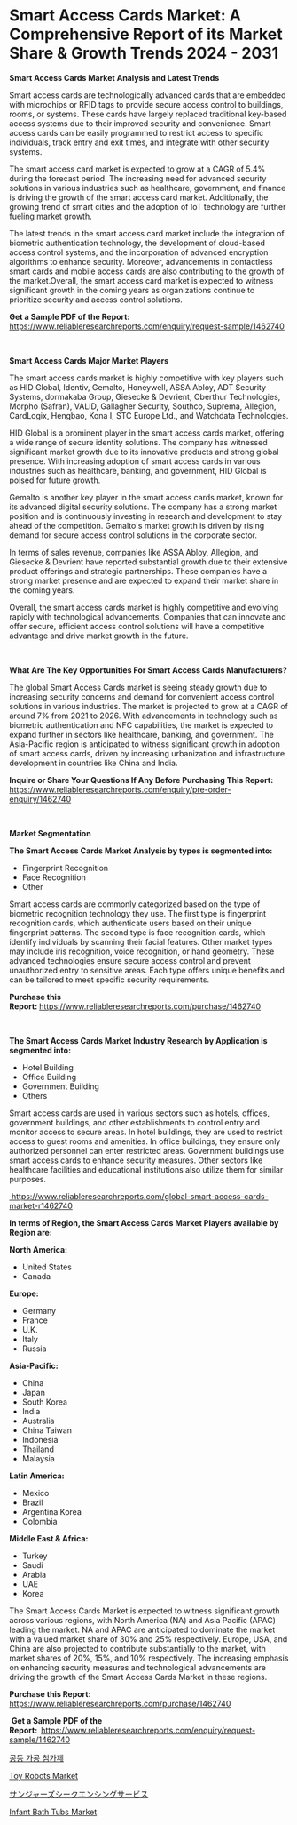 <p><h1>Smart Access Cards Market: A Comprehensive Report of its Market Share & Growth Trends 2024 - 2031</h1></p><p><strong>Smart Access Cards Market Analysis and Latest Trends</strong></p>
<p><p>Smart access cards are technologically advanced cards that are embedded with microchips or RFID tags to provide secure access control to buildings, rooms, or systems. These cards have largely replaced traditional key-based access systems due to their improved security and convenience. Smart access cards can be easily programmed to restrict access to specific individuals, track entry and exit times, and integrate with other security systems.</p><p>The smart access card market is expected to grow at a CAGR of 5.4% during the forecast period. The increasing need for advanced security solutions in various industries such as healthcare, government, and finance is driving the growth of the smart access card market. Additionally, the growing trend of smart cities and the adoption of IoT technology are further fueling market growth.</p><p>The latest trends in the smart access card market include the integration of biometric authentication technology, the development of cloud-based access control systems, and the incorporation of advanced encryption algorithms to enhance security. Moreover, advancements in contactless smart cards and mobile access cards are also contributing to the growth of the market.Overall, the smart access card market is expected to witness significant growth in the coming years as organizations continue to prioritize security and access control solutions.</p></p>
<p><strong>Get a Sample PDF of the Report:&nbsp;</strong> <a href="https://www.reliableresearchreports.com/enquiry/request-sample/1462740">https://www.reliableresearchreports.com/enquiry/request-sample/1462740</a></p>
<p>&nbsp;</p>
<p><strong>Smart Access Cards Major Market Players</strong></p>
<p><p>The smart access cards market is highly competitive with key players such as HID Global, Identiv, Gemalto, Honeywell, ASSA Abloy, ADT Security Systems, dormakaba Group, Giesecke & Devrient, Oberthur Technologies, Morpho (Safran), VALID, Gallagher Security, Southco, Suprema, Allegion, CardLogix, Hengbao, Kona I, STC Europe Ltd., and Watchdata Technologies.</p><p>HID Global is a prominent player in the smart access cards market, offering a wide range of secure identity solutions. The company has witnessed significant market growth due to its innovative products and strong global presence. With increasing adoption of smart access cards in various industries such as healthcare, banking, and government, HID Global is poised for future growth.</p><p>Gemalto is another key player in the smart access cards market, known for its advanced digital security solutions. The company has a strong market position and is continuously investing in research and development to stay ahead of the competition. Gemalto's market growth is driven by rising demand for secure access control solutions in the corporate sector.</p><p>In terms of sales revenue, companies like ASSA Abloy, Allegion, and Giesecke & Devrient have reported substantial growth due to their extensive product offerings and strategic partnerships. These companies have a strong market presence and are expected to expand their market share in the coming years.</p><p>Overall, the smart access cards market is highly competitive and evolving rapidly with technological advancements. Companies that can innovate and offer secure, efficient access control solutions will have a competitive advantage and drive market growth in the future.</p></p>
<p>&nbsp;</p>
<p><strong>What Are The Key Opportunities For Smart Access Cards Manufacturers?</strong></p>
<p><p>The global Smart Access Cards market is seeing steady growth due to increasing security concerns and demand for convenient access control solutions in various industries. The market is projected to grow at a CAGR of around 7% from 2021 to 2026. With advancements in technology such as biometric authentication and NFC capabilities, the market is expected to expand further in sectors like healthcare, banking, and government. The Asia-Pacific region is anticipated to witness significant growth in adoption of smart access cards, driven by increasing urbanization and infrastructure development in countries like China and India.</p></p>
<p><strong>Inquire or Share Your Questions If Any Before Purchasing This Report:</strong> <a href="https://www.reliableresearchreports.com/enquiry/pre-order-enquiry/1462740">https://www.reliableresearchreports.com/enquiry/pre-order-enquiry/1462740</a></p>
<p>&nbsp;</p>
<p><strong>Market Segmentation</strong></p>
<p><strong>The Smart Access Cards Market Analysis by types is segmented into:</strong></p>
<p><ul><li>Fingerprint Recognition</li><li>Face Recognition</li><li>Other</li></ul></p>
<p><p>Smart access cards are commonly categorized based on the type of biometric recognition technology they use. The first type is fingerprint recognition cards, which authenticate users based on their unique fingerprint patterns. The second type is face recognition cards, which identify individuals by scanning their facial features. Other market types may include iris recognition, voice recognition, or hand geometry. These advanced technologies ensure secure access control and prevent unauthorized entry to sensitive areas. Each type offers unique benefits and can be tailored to meet specific security requirements.</p></p>
<p><strong>Purchase this Report:&nbsp;</strong><a href="https://www.reliableresearchreports.com/purchase/1462740">https://www.reliableresearchreports.com/purchase/1462740</a></p>
<p>&nbsp;</p>
<p><strong>The Smart Access Cards Market Industry Research by Application is segmented into:</strong></p>
<p><ul><li>Hotel Building</li><li>Office Building</li><li>Government Building</li><li>Others</li></ul></p>
<p><p>Smart access cards are used in various sectors such as hotels, offices, government buildings, and other establishments to control entry and monitor access to secure areas. In hotel buildings, they are used to restrict access to guest rooms and amenities. In office buildings, they ensure only authorized personnel can enter restricted areas. Government buildings use smart access cards to enhance security measures. Other sectors like healthcare facilities and educational institutions also utilize them for similar purposes.</p></p>
<p><a href="https://www.reliableresearchreports.com/global-smart-access-cards-market-r1462740">&nbsp;https://www.reliableresearchreports.com/global-smart-access-cards-market-r1462740</a></p>
<p><strong>In terms of Region, the Smart Access Cards Market Players available by Region are:</strong></p>
<p>
    <p> <strong> North America: </strong>
        <ul>
            <li>United States</li>
            <li>Canada</li>
        </ul>
        </p> 
    <p> <strong> Europe: </strong>
        <ul>
            <li>Germany</li>
            <li>France</li>
            <li>U.K.</li>
            <li>Italy</li>
            <li>Russia</li>
        </ul>
        </p> 
    <p> <strong> Asia-Pacific: </strong>
        <ul>
            <li>China</li>
            <li>Japan</li>
            <li>South Korea</li>
            <li>India</li>
            <li>Australia</li>
            <li>China Taiwan</li>
            <li>Indonesia</li>
            <li>Thailand</li>
            <li>Malaysia</li>
        </ul>
        </p> 
    <p> <strong> Latin America: </strong>
        <ul>
            <li>Mexico</li>
            <li>Brazil</li>
            <li>Argentina Korea</li>
            <li>Colombia</li>
        </ul>
        </p> 
    <p> <strong> Middle East & Africa: </strong>
        <ul>
            <li>Turkey</li>
            <li>Saudi</li>
            <li>Arabia</li>
            <li>UAE</li>
            <li>Korea</li>
        </ul>
    </p>
    </p>
<p><p>The Smart Access Cards Market is expected to witness significant growth across various regions, with North America (NA) and Asia Pacific (APAC) leading the market. NA and APAC are anticipated to dominate the market with a valued market share of 30% and 25% respectively. Europe, USA, and China are also projected to contribute substantially to the market, with market shares of 20%, 15%, and 10% respectively. The increasing emphasis on enhancing security measures and technological advancements are driving the growth of the Smart Access Cards Market in these regions.</p></p>
<p><strong>Purchase this Report: </strong><a href="https://www.reliableresearchreports.com/purchase/1462740">https://www.reliableresearchreports.com/purchase/1462740</a></p>
<p>&nbsp;<strong>Get a Sample PDF of the Report:&nbsp;&nbsp;</strong><a href="https://www.reliableresearchreports.com/enquiry/request-sample/1462740">https://www.reliableresearchreports.com/enquiry/request-sample/1462740</a></p>
<p><strong></strong></p>
<p><p><a href="https://github.com/PhilToryphy7876567/Market-Research-Report-List-2/blob/main/1762693149032.md">공동 가공 첨가제</a></p><p><a href="https://github.com/kulaberyasin52/Market-Research-Report-List-1/blob/main/toy-robots-market.md">Toy Robots Market</a></p><p><a href="https://github.com/hilmi-2a/Market-Research-Report-List-2/blob/main/3610108141171.md">サンジャーズシークエンシングサービス</a></p><p><a href="https://github.com/emnqcawl19/Market-Research-Report-List-1/blob/main/infant-bath-tubs-market.md">Infant Bath Tubs Market</a></p></p>